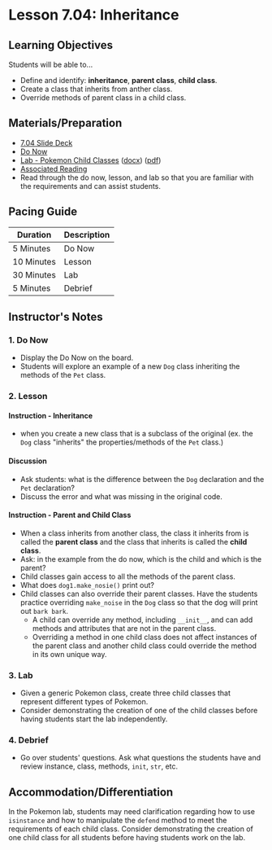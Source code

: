 # Lesson 7.04: Inheritance

## Learning Objectives

Students will be able to...

* Define and identify: **inheritance**,  **parent class**, **child class**.
* Create a class that inherits from anther class.
* Override methods of parent class in a child class.

## Materials/Preparation

* [7.04 Slide Deck](https://github.com/Areson/2nd-semester-introduction-to-computer-science/raw/master/units/7_unit/slidedecks/Intro%20Python%207.04%20TEALS.pptx)
* [Do Now][]
* [Lab - Pokemon Child Classes][] ([docx][]) ([pdf][])
* [Associated Reading](https://tealsk12.github.io/2nd-semester-introduction-to-computer-science/readings.md#associatedreadings/7.4)
* Read through the do now, lesson, and lab so that you are familiar with the requirements and can assist students.

## Pacing Guide

| **Duration**   | **Description** |
| ---------- | ----------- |
| 5 Minutes  | Do Now      |
| 10 Minutes | Lesson      |
| 30 Minutes | Lab         |
| 5 Minutes | Debrief  |

## Instructor's Notes

### 1. Do Now

* Display the Do Now on the board.
* Students will explore an example of a new `Dog` class inheriting the methods of the `Pet` class.

### 2. Lesson

#### Instruction - Inheritance

* when you create a new class that is a subclass of the original (ex. the `Dog` class "inherits" the properties/methods of the `Pet` class.)

#### Discussion

* Ask students: what is the difference between the `Dog` declaration and the `Pet` declaration?
* Discuss the error and what was missing in the original code.

#### Instruction - Parent and Child Class

* When a class inherits from another class, the class it inherits from is called the **parent class** and the class that inherits is called the **child class**.
* Ask: in the example from the do now, which is the child and which is the parent?
* Child classes gain access to all the methods of the parent class.
* What does `dog1.make_nosie()` print out?
* Child classes can also override their parent classes. Have the students practice overriding `make_noise` in the `Dog` class so that the dog will print out `bark bark`.
  * A child can override any method, including `__init__`, and can add methods and attributes that are not in the parent class.
  * Overriding a method in one child class does not affect instances of the parent class and another child class could override the method in its own unique way.

### 3. Lab

* Given a generic Pokemon class, create three child classes that represent different types of Pokemon.
* Consider demonstrating the creation of one of the child classes before having students start the lab independently.

### 4. Debrief

* Go over students' questions. Ask what questions the students have and review instance, class, methods, `init`, `str`, etc.

## Accommodation/Differentiation

In the Pokemon lab, students may need clarification regarding how to use `isinstance` and how to manipulate the `defend` method to meet the requirements of each child class. Consider demonstrating the creation of one child class for all students before having students work on the lab.

[Do Now]:do_now.md
[Lab - Pokemon Child Classes]:lab.md
[pdf]: https://github.com/Areson/2nd-semester-introduction-to-computer-science/raw/master/units/7_unit/04_lesson/lab.pdf
[docx]: https://github.com/Areson/2nd-semester-introduction-to-computer-science/raw/master/units/7_unit/04_lesson/lab.docx
